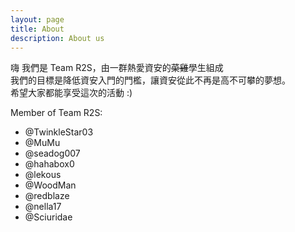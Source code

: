 ```yaml
---
layout: page
title: About
description: About us
---
```


嗨 我們是 Team R2S，由一群熱愛資安的~~菜雞~~學生組成  
我們的目標是降低資安入門的門檻，讓資安從此不再是高不可攀的夢想。  
希望大家都能享受這次的活動 :)

Member of Team R2S:
- @TwinkleStar03
- @MuMu
- @seadog007
- @hahabox0
- @lekous
- @WoodMan
- @redblaze
- @nella17
- @Sciuridae
